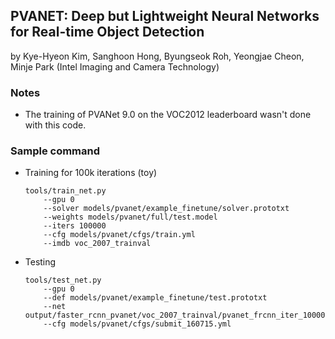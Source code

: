 ## PVANET: Deep but Lightweight Neural Networks for Real-time Object Detection
by Kye-Hyeon Kim, Sanghoon Hong, Byungseok Roh, Yeongjae Cheon, Minje Park (Intel Imaging and Camera Technology)

### Notes
- The training of PVANet 9.0 on the VOC2012 leaderboard wasn't done with this code.

### Sample command
- Training for 100k iterations (toy)
    ```
    tools/train_net.py 
        --gpu 0
        --solver models/pvanet/example_finetune/solver.prototxt
        --weights models/pvanet/full/test.model
        --iters 100000
        --cfg models/pvanet/cfgs/train.yml
        --imdb voc_2007_trainval
    ```

- Testing

    ```
    tools/test_net.py
        --gpu 0
        --def models/pvanet/example_finetune/test.prototxt
        --net output/faster_rcnn_pvanet/voc_2007_trainval/pvanet_frcnn_iter_100000.caffemodel
        --cfg models/pvanet/cfgs/submit_160715.yml 
    ```
